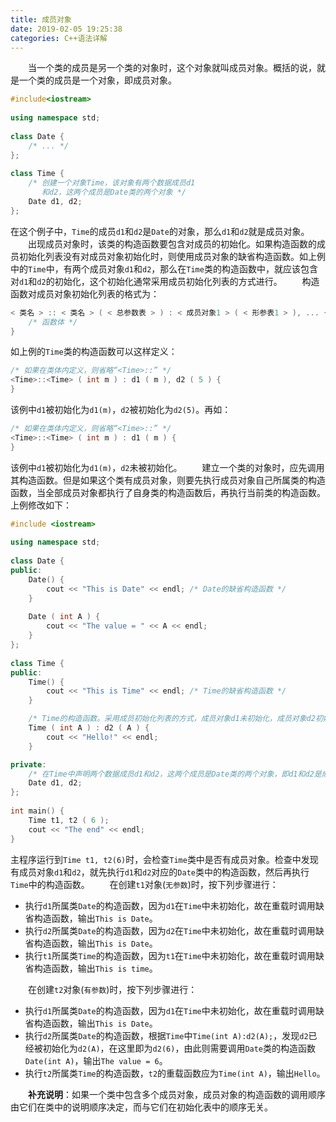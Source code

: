 ```yaml
---
title: 成员对象
date: 2019-02-05 19:25:38
categories: C++语法详解
---
```

&emsp;&emsp;当一个类的成员是另一个类的对象时，这个对象就叫成员对象。概括的说，就是一个类的成员是一个对象，即成员对象。

``` cpp
#include<iostream>
​
using namespace std;
​
class Date {
    /* ... */
};
​
class Time {
    /* 创建一个对象Time，该对象有两个数据成员d1
       和d2，这两个成员是Date类的两个对象 */
    Date d1, d2;
};
```

在这个例子中，`Time`的成员`d1`和`d2`是`Date`的对象，那么`d1`和`d2`就是成员对象。
&emsp;&emsp;出现成员对象时，该类的构造函数要包含对成员的初始化。如果构造函数的成员初始化列表没有对成员对象初始化时，则使用成员对象的缺省构造函数。如上例中的`Time`中，有两个成员对象`d1`和`d2`，那么在`Time`类的构造函数中，就应该包含对`d1`和`d2`的初始化，这个初始化通常采用成员初始化列表的方式进行。
&emsp;&emsp;构造函数对成员对象初始化列表的格式为：

``` cpp
< 类名 > :: < 类名 > ( < 总参数表 > ) : < 成员对象1 > ( < 形参表1 > ), ... {
    /* 函数体 */
}
```

如上例的`Time`类的构造函数可以这样定义：

``` cpp
/* 如果在类体内定义，则省略“<Time>::” */
<Time>::<Time> ( int m ) : d1 ( m ), d2 ( 5 ) {
}
```

该例中`d1`被初始化为`d1(m)`，`d2`被初始化为`d2(5)`。再如：

``` cpp
/* 如果在类体内定义，则省略“<Time>::” */
<Time>::<Time> ( int m ) : d1 ( m ) {
}
```

该例中`d1`被初始化为`d1(m)`，`d2`未被初始化。
&emsp;&emsp;建立一个类的对象时，应先调用其构造函数。但是如果这个类有成员对象，则要先执行成员对象自己所属类的构造函数，当全部成员对象都执行了自身类的构造函数后，再执行当前类的构造函数。上例修改如下：

``` cpp
#include <iostream>
​
using namespace std;
​
class Date {
public:
    Date() {
        cout << "This is Date" << endl; /* Date的缺省构造函数 */
    }
​
    Date ( int A ) {
        cout << "The value = " << A << endl;
    }
};
​
class Time {
public:
    Time() {
        cout << "This is Time" << endl; /* Time的缺省构造函数 */
    }

    /* Time的构造函数。采用成员初始化列表的方式，成员对象d1未初始化，成员对象d2初始化为A */
    Time ( int A ) : d2 ( A ) {
        cout << "Hello!" << endl;
    }

private:
    /* 在Time中声明两个数据成员d1和d2，这两个成员是Date类的两个对象，即d1和d2是成员对象 */
    Date d1, d2;
};
​
int main() {
    Time t1, t2 ( 6 );
    cout << "The end" << endl;
}
```

主程序运行到`Time t1, t2(6)`时，会检查`Time`类中是否有成员对象。检查中发现有成员对象`d1`和`d2`，就先执行`d1`和`d2`对应的`Date`类中的构造函数，然后再执行`Time`中的构造函数。
&emsp;&emsp;在创建`t1`对象(`无参数`)时，按下列步骤进行：

- 执行`d1`所属类`Date`的构造函数，因为`d1`在`Time`中未初始化，故在重载时调用缺省构造函数，输出`This is Date`。
- 执行`d2`所属类`Date`的构造函数，因为`d2`在`Time`中未初始化，故在重载时调用缺省构造函数，输出`This is Date`。
- 执行`t1`所属类`Time`的构造函数，因为`t1`在`Time`中未初始化，故在重载时调用缺省构造函数，输出`This is time`。

&emsp;&emsp;在创建`t2`对象(`有参数`)时，按下列步骤进行：

- 执行`d1`所属类`Date`的构造函数，因为`d1`在`Time`中未初始化，故在重载时调用缺省构造函数，输出`This is Date`。
- 执行`d2`所属类`Date`的构造函数，根据`Time`中`Time(int A):d2(A);`，发现`d2`已经被初始化为`d2(A)`，在这里即为`d2(6)`，由此则需要调用`Date`类的构造函数`Date(int A)`，输出`The value = 6`。
- 执行`t2`所属类`Time`的构造函数，`t2`的重载函数应为`Time(int A)`，输出`Hello`。

&emsp;&emsp;**补充说明**：如果一个类中包含多个成员对象，成员对象的构造函数的调用顺序由它们在类中的说明顺序决定，而与它们在初始化表中的顺序无关。